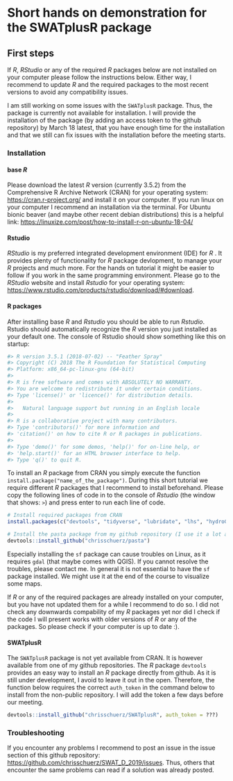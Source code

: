 # Short hands on demonstration for the SWATplusR package

## First steps
If *R*, *RStudio* or any of the required *R* packages below are not installed on your computer please follow the instructions below. Either way, I recommend to update *R* and the required packages to the most recent versions to avoid any compatibility issues. 

I am still working on some issues with the `SWATplusR` package. Thus, the package is currently not available for installation. I will provide the installation of the package (by adding an access token to the github repository) by March 18 latest, that you have enough time for the installation and that we still can fix issues with the installation before the meeting starts.

### Installation

#### base *R*
Please download the latest *R* version (currently 3.5.2) from the Comprehensive R Archive Network (CRAN) for your operating system: https://cran.r-project.org/ and install it on your computer. 
If you run linux on your computer I recommend an installation via the terminal. For Ubuntu bionic beaver (and maybe other recent debian distributions) this is a helpful link: https://linuxize.com/post/how-to-install-r-on-ubuntu-18-04/

#### Rstudio
*RStudio* is my preferred integrated development environment (IDE) for *R* . It provides plenty of functionality for *R* package devlopment, to manage your *R* projects and much more. For the hands on tutorial it might be easier to follow if you work in the same programming environment.
Please go to the *RStudio* website and install *Rstudio* for your operating system: https://www.rstudio.com/products/rstudio/download/#download.

#### R packages
After installing base *R* and *Rstudio* you should be able to run *Rstudio*. Rstudio should automatically recognize the *R* version you just installed as your default one. 
The console of Rstudio should show something like this on startup:
``` r
#> R version 3.5.1 (2018-07-02) -- "Feather Spray"
#> Copyright (C) 2018 The R Foundation for Statistical Computing
#> Platform: x86_64-pc-linux-gnu (64-bit)
#> 
#> R is free software and comes with ABSOLUTELY NO WARRANTY.
#> You are welcome to redistribute it under certain conditions.
#> Type 'license()' or 'licence()' for distribution details.
#> 
#>   Natural language support but running in an English locale
#> 
#> R is a collaborative project with many contributors.
#> Type 'contributors()' for more information and
#> 'citation()' on how to cite R or R packages in publications.
#> 
#> Type 'demo()' for some demos, 'help()' for on-line help, or
#> 'help.start()' for an HTML browser interface to help.
#> Type 'q()' to quit R.
```

To install an *R* package from CRAN you simply execute the function `install.package("name_of_the_package")`. During this short tutorial we require different *R* packages that I recommend to install beforehand. Please copy the following lines of code in to the console of *Rstudio* (the window that shows: `>`) and press enter to run each line of code.

``` r
# Install required packages from CRAN
install.packages(c("devtools", "tidyverse", "lubridate", "lhs", "hydroGOF", "sensitivity", "fast", "sf", "here"))

# Install the pasta package from my github repository (I use it a lot and will explain why)
devtools::install_github("chrisschuerz/pasta")
```

Especially installing the `sf` package can cause troubles on Linux, as it requires `gdal` (that maybe comes with QGIS). If you cannot resolve the troubles, please contact me. In general it is not essential to have the `sf` package installed. We might use it at the end of the course to visualize some maps.

If *R* or any of the required packages are already installed on your computer, but you have not updated them for a while I recommend to do so. I did not check any downwards compability of my *R* packages yet nor did I check if the code I will present works with older versions of *R* or any of the packages. So please check if your computer is up to date :). 

#### SWATplusR
The `SWATplusR` package is not yet available from CRAN. It is however available from one of my github repositories. The *R* package `devtools` provides an easy way to install an *R* package directly from github. As it is still under development, I avoid to leave it out in the open. Therefore, the function below requires the correct `auth_token` in the command below to install from the non-public repository. I will add the token a few days before our meeting.
``` r
devtools::install_github("chrisschuerz/SWATplusR", auth_token = ???)
```

### Troubleshooting
If you encounter any problems I recommend to post an issue in the issue section of this github repository: https://github.com/chrisschuerz/SWAT_D_2019/issues. Thus, others that encounter the same problems can read if a solution was already posted.
